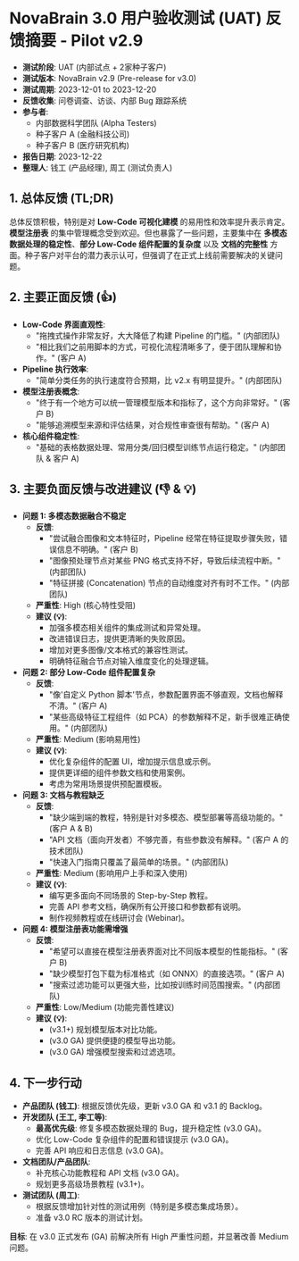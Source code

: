 # NovaBrain 3.0 用户验收测试 (UAT) 反馈摘要 - Pilot v2.9

*   **测试阶段**: UAT (内部试点 + 2家种子客户)
*   **测试版本**: NovaBrain v2.9 (Pre-release for v3.0)
*   **测试周期**: 2023-12-01 to 2023-12-20
*   **反馈收集**: 问卷调查、访谈、内部 Bug 跟踪系统
*   **参与者**: 
    *   内部数据科学团队 (Alpha Testers)
    *   种子客户 A (金融科技公司)
    *   种子客户 B (医疗研究机构)
*   **报告日期**: 2023-12-22
*   **整理人**: 钱工 (产品经理), 周工 (测试负责人)

## 1. 总体反馈 (TL;DR)

总体反馈积极，特别是对 **Low-Code 可视化建模** 的易用性和效率提升表示肯定。**模型注册表** 的集中管理概念受到欢迎。但也暴露了一些问题，主要集中在 **多模态数据处理的稳定性**、**部分 Low-Code 组件配置的复杂度** 以及 **文档的完整性** 方面。种子客户对平台的潜力表示认可，但强调了在正式上线前需要解决的关键问题。

## 2. 主要正面反馈 (👍)

*   **Low-Code 界面直观性**: 
    *   "拖拽式操作非常友好，大大降低了构建 Pipeline 的门槛。" (内部团队)
    *   "相比我们之前用脚本的方式，可视化流程清晰多了，便于团队理解和协作。" (客户 A)
*   **Pipeline 执行效率**: 
    *   "简单分类任务的执行速度符合预期，比 v2.x 有明显提升。" (内部团队)
*   **模型注册表概念**: 
    *   "终于有一个地方可以统一管理模型版本和指标了，这个方向非常好。" (客户 B)
    *   "能够追溯模型来源和评估结果，对合规性审查很有帮助。" (客户 A)
*   **核心组件稳定性**: 
    *   "基础的表格数据处理、常用分类/回归模型训练节点运行稳定。" (内部团队 & 客户 A)

## 3. 主要负面反馈与改进建议 (👎 & 💡)

*   **问题 1: 多模态数据融合不稳定**
    *   **反馈**: 
        *   "尝试融合图像和文本特征时，Pipeline 经常在特征提取步骤失败，错误信息不明确。" (客户 B)
        *   "图像预处理节点对某些 PNG 格式支持不好，导致后续流程中断。" (内部团队)
        *   "特征拼接 (Concatenation) 节点的自动维度对齐有时不工作。" (内部团队)
    *   **严重性**: High (核心特性受阻)
    *   **建议 (💡)**: 
        *   加强多模态相关组件的集成测试和异常处理。
        *   改进错误日志，提供更清晰的失败原因。
        *   增加对更多图像/文本格式的兼容性测试。
        *   明确特征融合节点对输入维度变化的处理逻辑。
*   **问题 2: 部分 Low-Code 组件配置复杂**
    *   **反馈**: 
        *   "像'自定义 Python 脚本'节点，参数配置界面不够直观，文档也解释不清。" (客户 A)
        *   "某些高级特征工程组件（如 PCA）的参数解释不足，新手很难正确使用。" (内部团队)
    *   **严重性**: Medium (影响易用性)
    *   **建议 (💡)**: 
        *   优化复杂组件的配置 UI，增加提示信息或示例。
        *   提供更详细的组件参数文档和使用案例。
        *   考虑为常用场景提供预配置模板。
*   **问题 3: 文档与教程缺乏**
    *   **反馈**: 
        *   "缺少端到端的教程，特别是针对多模态、模型部署等高级功能的。" (客户 A & B)
        *   "API 文档（面向开发者）不够完善，有些参数没有解释。" (客户 A 的技术团队)
        *   "快速入门指南只覆盖了最简单的场景。" (内部团队)
    *   **严重性**: Medium (影响用户上手和深入使用)
    *   **建议 (💡)**: 
        *   编写更多面向不同场景的 Step-by-Step 教程。
        *   完善 API 参考文档，确保所有公开接口和参数都有说明。
        *   制作视频教程或在线研讨会 (Webinar)。
*   **问题 4: 模型注册表功能需增强**
    *   **反馈**: 
        *   "希望可以直接在模型注册表界面对比不同版本模型的性能指标。" (客户 B)
        *   "缺少模型打包下载为标准格式（如 ONNX）的直接选项。" (客户 A)
        *   "搜索过滤功能可以更强大些，比如按训练时间范围搜索。" (内部团队)
    *   **严重性**: Low/Medium (功能完善性建议)
    *   **建议 (💡)**: 
        *   (v3.1+) 规划模型版本对比功能。
        *   (v3.0 GA) 提供便捷的模型导出功能。
        *   (v3.0 GA) 增强模型搜索和过滤选项。

## 4. 下一步行动

*   **产品团队 (钱工)**: 根据反馈优先级，更新 v3.0 GA 和 v3.1 的 Backlog。
*   **开发团队 (王工, 李工等)**: 
    *   **最高优先级**: 修复多模态数据处理的 Bug，提升稳定性 (v3.0 GA)。
    *   优化 Low-Code 复杂组件的配置和错误提示 (v3.0 GA)。
    *   完善 API 响应和日志信息 (v3.0 GA)。
*   **文档团队/产品团队**: 
    *   补充核心功能教程和 API 文档 (v3.0 GA)。
    *   规划更多高级场景教程 (v3.1+)。
*   **测试团队 (周工)**: 
    *   根据反馈增加针对性的测试用例（特别是多模态集成场景）。
    *   准备 v3.0 RC 版本的测试计划。

**目标**: 在 v3.0 正式发布 (GA) 前解决所有 High 严重性问题，并显著改善 Medium 问题。 